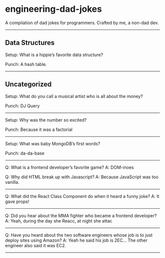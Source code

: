 # engineering-dad-jokes
A compilation of dad jokes for programmers. Crafted by me, a non-dad dev.
<hr />

## Data Structures

Setup: What is a hippie’s favorite data structure?

Punch: A hash table.
<hr />

## Uncategorized

Setup: What do you call a musical artist who is all about the money?

Punch: DJ Query
<hr />

Setup: Why was the number so excited?

Punch: Because it was a factorial
<hr />

Setup: What was baby MongoDB’s first words?

Punch: da-da-base
<hr />

Q: What is a frontend developer’s favorite game?
A: DOM-inoes
</hr />

Q: Why did HTML break up with Javascript?
A: Because JavaScript was too vanilla.
<hr />

Q: What did the React Class Component do when it heard a funny joke?
A: It gave props!
<hr />

Q: Did you hear about the MMA fighter who became a frontend developer?
A: Yeah, during the day she Reacc, at night she attac
<hr />

Q: Have you heard about the two software engineers whose job is to just deploy sites using Amazon?
A: Yeah he said his job is 2EC… The other engineer also said it was EC2.
<hr />
